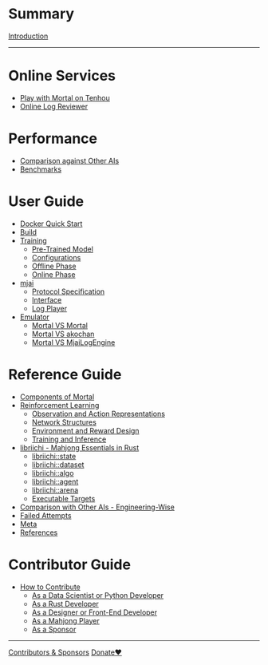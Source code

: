 # Summary

[Introduction](index.md)

---

# Online Services
* [Play with Mortal on Tenhou]()
* [Online Log Reviewer]()

# Performance
* [Comparison against Other AIs]()
* [Benchmarks]()

# User Guide
* [Docker Quick Start](user/docker.md)
* [Build](user/build.md)
* [Training]()
    * [Pre-Trained Model]()
    * [Configurations]()
    * [Offline Phase]()
    * [Online Phase]()
* [mjai]()
    * [Protocol Specification]()
    * [Interface]()
    * [Log Player]()
* [Emulator]()
    * [Mortal VS Mortal]()
    * [Mortal VS akochan]()
    * [Mortal VS MjaiLogEngine]()

# Reference Guide
* [Components of Mortal]()
* [Reinforcement Learning]()
    * [Observation and Action Representations]()
    * [Network Structures]()
    * [Environment and Reward Design]()
    * [Training and Inference]()
* [libriichi - Mahjong Essentials in Rust]()
    * [libriichi::state]()
    * [libriichi::dataset]()
    * [libriichi::algo]()
    * [libriichi::agent]()
    * [libriichi::arena]()
    * [Executable Targets]()
* [Comparison with Other AIs - Engineering-Wise]()
* [Failed Attempts]()
* [Meta](ref/meta.md)
* [References](ref/references.md)

# Contributor Guide
* [How to Contribute]()
    * [As a Data Scientist or Python Developer]()
    * [As a Rust Developer]()
    * [As a Designer or Front-End Developer]()
    * [As a Mahjong Player]()
    * [As a Sponsor]()

---

[Contributors & Sponsors](contributors_sponsors.md)
[Donate❤️](donate.md)
